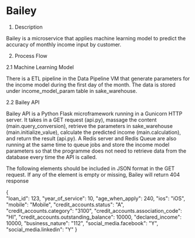 # Bailey 

1. Description

Bailey is a microservice that applies machine learning model to predict the accuracy of monthly income input by customer. 

2. Process Flow

2.1 Machine Learning Model

There is a ETL pipeline in the Data Pipeline VM that generate parameters for the income model during the first day of the month. The data is stored under income_model_param table in sake_warehouse.

2.2 Bailey API

Bailey API is a Python Flask microframework running in a Gunicorn HTTP server. It takes in a GET request (api.py), massage the content (main.query_conversion), retrieve the parameters in sake_warehouse (main.initialize_value), calculate the predicted income (main.calculation), and return the result (api.py). A Redis server and Redis Queue are also running at the same time to queue jobs and store the income model parameters so that the programme does not need to retrieve data from the database every time the API is called.

The following elements should be included in JSON format in the GET request. If any of the element is empty or missing, Bailey will return 404 response 

{	
	"loan_id": 123, 
  "year_of_service": 10,
  "age_when_apply": 240,
	"ios": "iOS",
	"mobile": "Mobile",
	"credit_accounts.status": "A",
	"credit_accounts.category": "3100",
	"credit_accounts.association_code": "HI",
	"credit_accounts.outstanding_balance": 10000,
	"declared_income": 10000,
	"business_nature": "112",
	"social_media.facebook": "Y",
	"social_media.linkedin": "Y"
    }
